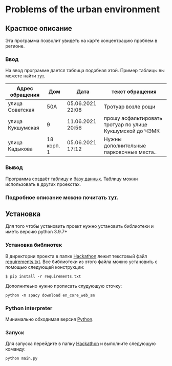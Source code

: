 # Problems of the urban environment

## Красткое описание
Эта программа позволит увидеть на карте концентрацию проблем в регионе.

### Ввод
На ввод программе дается таблица подобная этой. Пример таблицы вы можете найти [тут](./example/input/table).

Адрес обращения	| Дом | Дата | текст обращения
--- | --- | --- | ---
улица Советская | 50А | 05.06.2021 22:08 | Тротуар возле рощи
улица Кукшумская | 9 | 11.06.2021 20:56 | прошу асфальтировать тротуар по улице Кукшумской до ЧЭМК
улица Кадыкова | 18 корп. 1 | 05.06.2021 17:12 | Нужны дополнительные парковочные места..

### Вывод
Программа создаёт [таблицу](Code/output/table) и [базу данных](Code/output/db). Таблицу можни использовать в других проекстах.

### Подробное описание можно почитать [тут](./doc.md).
 ## Установка

 Для того чтобы установить проект нужно установить библиотеки и иметь версию python 3.9.7+

 ### Установка библиотек
 В директории проекта в папке [Hackathon](./Code) лежит текстовый файл [requirements.txt](Code/requirements.txt). Все библиотеки из этого файла можно установить с помощью следующей конструкции: 
```
$ pip install -r requirements.txt
```
Дополнитеьно нужно прописать слудующую сточку:
```
python -m spacy download en_core_web_sm
```

### Python interpreter
Минимально обходимая версия [Python](https://www.python.org/downloads/release/python-397/).

### Запуск
Для запуска перейдите в папку [Hackathon](./Code) и выполните следующую команду:
```
python main.py
```
